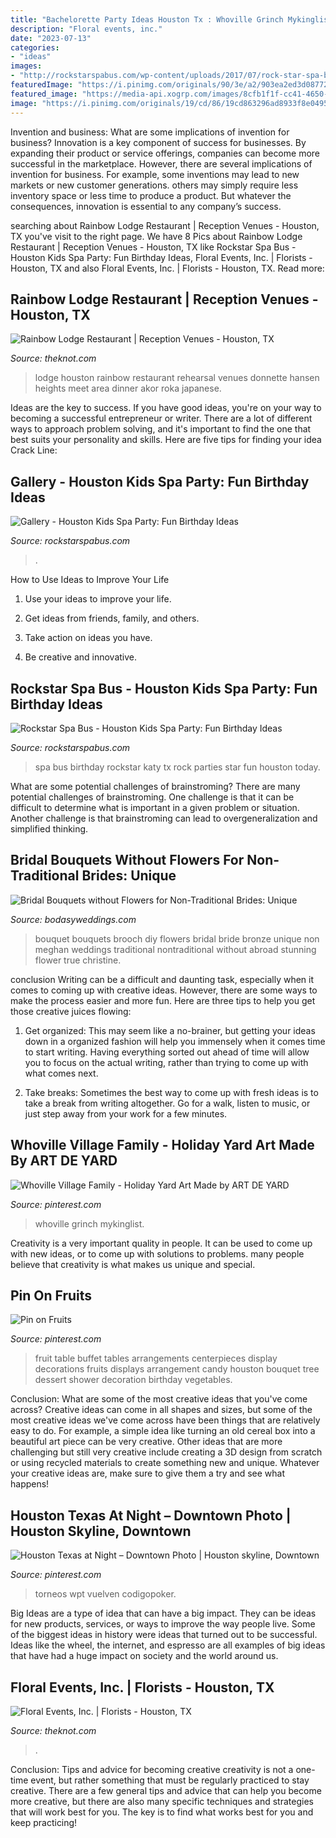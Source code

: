 ```yaml
---
title: "Bachelorette Party Ideas Houston Tx : Whoville Grinch Mykinglist"
description: "Floral events, inc."
date: "2023-07-13"
categories:
- "ideas"
images:
- "http://rockstarspabus.com/wp-content/uploads/2017/07/rock-star-spa-bus-gallery-katy-tx.jpg"
featuredImage: "https://i.pinimg.com/originals/90/3e/a2/903ea2ed3d08772be1d26cad26c135f0.jpg"
featured_image: "https://media-api.xogrp.com/images/8cfb1f1f-cc41-4650-8cbd-13d7d2ce4c1f~rs_320.480"
image: "https://i.pinimg.com/originals/19/cd/86/19cd863296ad8933f8e0495857c314d5.jpg"
---
```



Invention and business: What are some implications of invention for business?
Innovation is a key component of success for businesses. By expanding their product or service offerings, companies can become more successful in the marketplace. However, there are several implications of invention for business. For example, some inventions may lead to new markets or new customer generations. others may simply require less inventory space or less time to produce a product. But whatever the consequences, innovation is essential to any company’s success.

	

		
searching about Rainbow Lodge Restaurant | Reception Venues - Houston, TX you've visit to the right page. We have 8 Pics about Rainbow Lodge Restaurant | Reception Venues - Houston, TX like Rockstar Spa Bus - Houston Kids Spa Party: Fun Birthday Ideas, Floral Events, Inc. | Florists - Houston, TX and also Floral Events, Inc. | Florists - Houston, TX. Read more:
		
    
## Rainbow Lodge Restaurant | Reception Venues - Houston, TX

<img loading=lazy src="https://media-api.xogrp.com/images/794df09e-5166-442c-bc4f-a9c36d5dca5a~rs_640.480" onerror="this.onerror=null;this.src='https://tse2.mm.bing.net/th?id=OIP.tQS33gnf0WDD7N7LC7KutAHaFj&amp;pid=15.1';" alt="Rainbow Lodge Restaurant | Reception Venues - Houston, TX">

_Source: theknot.com_

>lodge houston rainbow restaurant rehearsal venues donnette hansen heights meet area dinner akor roka japanese. 

	

Ideas are the key to success. If you have good ideas, you're on your way to becoming a successful entrepreneur or writer. There are a lot of different ways to approach problem solving, and it's important to find the one that best suits your personality and skills. Here are five tips for finding your idea Crack Line:

    
## Gallery - Houston Kids Spa Party: Fun Birthday Ideas

<img loading=lazy src="http://rockstarspabus.com/wp-content/uploads/2017/07/rock-star-spa-bus-gallery-katy-tx.jpg" onerror="this.onerror=null;this.src='https://tse4.mm.bing.net/th?id=OIP.AlguWMM808E9Juf-cW424gHaE8&amp;pid=15.1';" alt="Gallery - Houston Kids Spa Party: Fun Birthday Ideas">

_Source: rockstarspabus.com_

>. 

	

How to Use Ideas to Improve Your Life
1. Use your ideas to improve your life.
2. Get ideas from friends, family, and others.

3. Take action on ideas you have.

4. Be creative and innovative.

    
## Rockstar Spa Bus - Houston Kids Spa Party: Fun Birthday Ideas

<img loading=lazy src="https://rockstarspabus.com/wp-content/uploads/2019/05/rock-star-spa-bus-gallery-katy-tx.jpg" onerror="this.onerror=null;this.src='https://tse1.mm.bing.net/th?id=OIP.qW9IHE72tjtdgXB4cxFoEQHaE8&amp;pid=15.1';" alt="Rockstar Spa Bus - Houston Kids Spa Party: Fun Birthday Ideas">

_Source: rockstarspabus.com_

>spa bus birthday rockstar katy tx rock parties star fun houston today. 

	

What are some potential challenges of brainstroming?
There are many potential challenges of brainstroming. One challenge is that it can be difficult to determine what is important in a given problem or situation. Another challenge is that brainstroming can lead to overgeneralization and simplified thinking.

    
## Bridal Bouquets Without Flowers For Non-Traditional Brides: Unique

<img loading=lazy src="http://bodasyweddings.com/wp-content/uploads/2017/04/wedding-bouquet-vintage.jpg" onerror="this.onerror=null;this.src='https://tse3.mm.bing.net/th?id=OIP.BacY8qiTfjhXqKu4xf-9UgHaLG&amp;pid=15.1';" alt="Bridal Bouquets without Flowers for Non-Traditional Brides: Unique">

_Source: bodasyweddings.com_

>bouquet bouquets brooch diy flowers bridal bride bronze unique non meghan weddings traditional nontraditional without abroad stunning flower true christine. 

	

conclusion
Writing can be a difficult and daunting task, especially when it comes to coming up with creative ideas. However, there are some ways to make the process easier and more fun. Here are three tips to help you get those creative juices flowing:
1. Get organized: This may seem like a no-brainer, but getting your ideas down in a organized fashion will help you immensely when it comes time to start writing. Having everything sorted out ahead of time will allow you to focus on the actual writing, rather than trying to come up with what comes next.

2. Take breaks: Sometimes the best way to come up with fresh ideas is to take a break from writing altogether. Go for a walk, listen to music, or just step away from your work for a few minutes.

    
## Whoville Village Family - Holiday Yard Art Made By ART DE YARD

<img loading=lazy src="https://i.pinimg.com/originals/19/cd/86/19cd863296ad8933f8e0495857c314d5.jpg" onerror="this.onerror=null;this.src='https://tse4.mm.bing.net/th?id=OIP.g8YpyqbFDV9oz_Rll2ezWgHaJ4&amp;pid=15.1';" alt="Whoville Village Family - Holiday Yard Art Made by ART DE YARD">

_Source: pinterest.com_

>whoville grinch mykinglist. 

	

Creativity is a very important quality in people. It can be used to come up with new ideas, or to come up with solutions to problems. many people believe that creativity is what makes us unique and special.

    
## Pin On Fruits

<img loading=lazy src="https://i.pinimg.com/originals/90/3e/a2/903ea2ed3d08772be1d26cad26c135f0.jpg" onerror="this.onerror=null;this.src='https://tse4.mm.bing.net/th?id=OIP.k_MnvCG0sGm_7AUyRZLRJgDYEg&amp;pid=15.1';" alt="Pin on Fruits">

_Source: pinterest.com_

>fruit table buffet tables arrangements centerpieces display decorations fruits displays arrangement candy houston bouquet tree dessert shower decoration birthday vegetables. 

	

Conclusion: What are some of the most creative ideas that you've come across?
Creative ideas can come in all shapes and sizes, but some of the most creative ideas we've come across have been things that are relatively easy to do. For example, a simple idea like turning an old cereal box into a beautiful art piece can be very creative. Other ideas that are more challenging but still very creative include creating a 3D design from scratch or using recycled materials to create something new and unique. Whatever your creative ideas are, make sure to give them a try and see what happens!

    
## Houston Texas At Night – Downtown Photo | Houston Skyline, Downtown

<img loading=lazy src="https://i.pinimg.com/originals/02/4f/e8/024fe8d7c983e56f33b6400264f50e11.jpg" onerror="this.onerror=null;this.src='https://tse1.mm.bing.net/th?id=OIP.j-vcJG8tGbhd7Khbr_mrkQHaEK&amp;pid=15.1';" alt="Houston Texas at Night – Downtown Photo | Houston skyline, Downtown">

_Source: pinterest.com_

>torneos wpt vuelven codigopoker. 

	

Big Ideas are a type of idea that can have a big impact. They can be ideas for new products, services, or ways to improve the way people live. Some of the biggest ideas in history were ideas that turned out to be successful. Ideas like the wheel, the internet, and espresso are all examples of big ideas that have had a huge impact on society and the world around us.

    
## Floral Events, Inc. | Florists - Houston, TX

<img loading=lazy src="https://media-api.xogrp.com/images/8cfb1f1f-cc41-4650-8cbd-13d7d2ce4c1f~rs_320.480" onerror="this.onerror=null;this.src='https://tse2.mm.bing.net/th?id=OIP.81X2D-e_z7y-YAPEfVqSuQAAAA&amp;pid=15.1';" alt="Floral Events, Inc. | Florists - Houston, TX">

_Source: theknot.com_

>. 

	

Conclusion: Tips and advice for becoming creative
creativity is not a one-time event, but rather something that must be regularly practiced to stay creative. There are a few general tips and advice that can help you become more creative, but there are also many specific techniques and strategies that will work best for you. The key is to find what works best for you and keep practicing!

